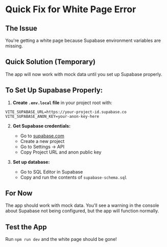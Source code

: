# Quick Fix for White Page Error

## The Issue
You're getting a white page because Supabase environment variables are missing.

## Quick Solution (Temporary)
The app will now work with mock data until you set up Supabase properly.

## To Set Up Supabase Properly:

1. **Create `.env.local` file** in your project root with:
```env
VITE_SUPABASE_URL=https://your-project-id.supabase.co
VITE_SUPABASE_ANON_KEY=your-anon-key-here
```

2. **Get Supabase credentials:**
   - Go to [supabase.com](https://supabase.com)
   - Create a new project
   - Go to Settings → API
   - Copy Project URL and anon public key

3. **Set up database:**
   - Go to SQL Editor in Supabase
   - Copy and run the contents of `supabase-schema.sql`

## For Now
The app should work with mock data. You'll see a warning in the console about Supabase not being configured, but the app will function normally.

## Test the App
Run `npm run dev` and the white page should be gone!
